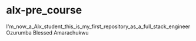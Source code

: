 # alx-pre_course
I'm_now_a_Alx_student_this_is_my_first_repository_as_a_full_stack_engineer
Ozurumba Blessed Amarachukwu
